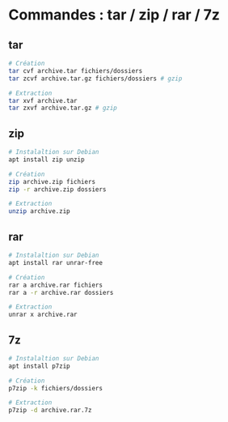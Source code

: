 # Commandes : tar / zip / rar / 7z

## tar
```bash
# Création
tar cvf archive.tar fichiers/dossiers
tar zcvf archive.tar.gz fichiers/dossiers # gzip

# Extraction
tar xvf archive.tar
tar zxvf archive.tar.gz # gzip
```

## zip
```bash
# Instalaltion sur Debian
apt install zip unzip

# Création
zip archive.zip fichiers
zip -r archive.zip dossiers

# Extraction
unzip archive.zip
```

## rar
```bash
# Instalaltion sur Debian
apt install rar unrar-free

# Création
rar a archive.rar fichiers
rar a -r archive.rar dossiers

# Extraction
unrar x archive.rar
```

## 7z
```bash
# Instalaltion sur Debian
apt install p7zip

# Création
p7zip -k fichiers/dossiers

# Extraction
p7zip -d archive.rar.7z
```